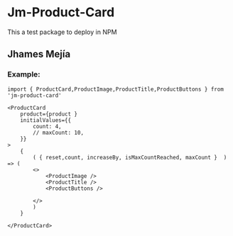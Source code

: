 
# Jm-Product-Card

This a test package to deploy in NPM

## Jhames Mejía

### Example:

```
import { ProductCard,ProductImage,ProductTitle,ProductButtons } from 'jm-product-card'
```

```
<ProductCard 
    product={product }
    initialValues={{
        count: 4,
        // maxCount: 10,
    }}
>
    {
        ( { reset,count, increaseBy, isMaxCountReached, maxCount }  ) => (
        <>
            <ProductImage />
            <ProductTitle />
            <ProductButtons />

        </>
        )
    }

</ProductCard>
```